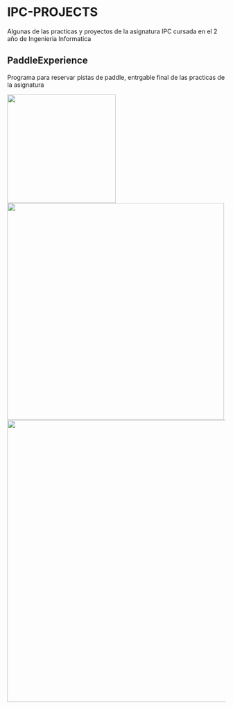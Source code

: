 # IPC-PROJECTS

Algunas de las practicas y proyectos de la asignatura IPC cursada en el 2 año de Ingenieria Informatica

## **PaddleExperience**

Programa para reservar pistas de paddle, entrgable final de las practicas de la asignatura

<img src="https://user-images.githubusercontent.com/33281277/180215370-6693ce19-bda7-4faf-8b4c-9a92efac637c.PNG" width="250"> 
<img src="https://user-images.githubusercontent.com/33281277/180215405-6fdcb89a-fa2d-4d63-9d3b-65a0479fb2f6.PNG" width="500">
<img src="https://user-images.githubusercontent.com/33281277/180215391-91053fdb-cf2f-4e21-893f-dec8231122a4.png" width="650">
